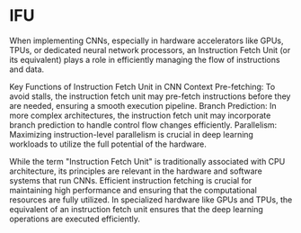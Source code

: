 # IFU

When implementing CNNs, especially in hardware accelerators like GPUs, TPUs, or dedicated neural network processors, an Instruction Fetch Unit (or its equivalent) plays a role in efficiently managing the flow of instructions and data.

Key Functions of Instruction Fetch Unit in CNN Context
Pre-fetching: To avoid stalls, the instruction fetch unit may pre-fetch instructions before they are needed, ensuring a smooth execution pipeline.
Branch Prediction: In more complex architectures, the instruction fetch unit may incorporate branch prediction to handle control flow changes efficiently.
Parallelism: Maximizing instruction-level parallelism is crucial in deep learning workloads to utilize the full potential of the hardware.

While the term "Instruction Fetch Unit" is traditionally associated with CPU architecture, its principles are relevant in the hardware and software systems that run CNNs. Efficient instruction fetching is crucial for maintaining high performance and ensuring that the computational resources are fully utilized. In specialized hardware like GPUs and TPUs, the equivalent of an instruction fetch unit ensures that the deep learning operations are executed efficiently.
